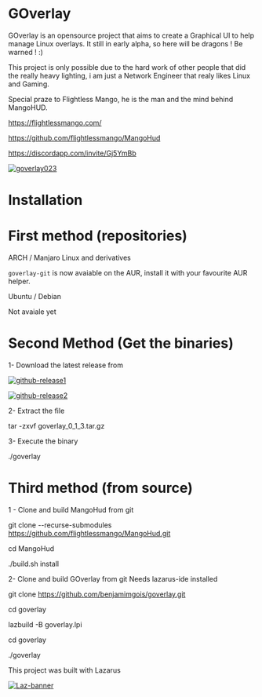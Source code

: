 # GOverlay
GOverlay is an opensource project that aims to create a Graphical UI to help manage Linux overlays. It still in early alpha, so here will be dragons ! Be warned ! :)

This project is only possible due to the hard work of other people that did the really heavy lighting, i am just a Network Engineer that realy likes Linux and Gaming.

Special praze to Flightless Mango, he is the man and the mind behind MangoHUD.

  https://flightlessmango.com/
  
  https://github.com/flightlessmango/MangoHud
  
  https://discordapp.com/invite/Gj5YmBb

<a href="https://ibb.co/XyYQ3Yg"><img src="https://i.ibb.co/1szgdz5/goverlay023.png" alt="goverlay023" border="0"></a>


# Installation 

# First method (repositories)

ARCH / Manjaro Linux and derivatives

<code>goverlay-git</code> is now avaiable on the AUR, install it with your favourite AUR helper. 


Ubuntu / Debian


Not avaiale yet


# Second Method (Get the binaries)

1- Download the latest release from

<a href="https://ibb.co/XpSxjpB"><img src="https://i.ibb.co/P4wGF4p/github-release1.png" alt="github-release1" border="0"></a>

<a href="https://ibb.co/R2zDsMB"><img src="https://i.ibb.co/Pxw6Pb9/github-release2.png" alt="github-release2" border="0"></a>

2- Extract the file

tar -zxvf goverlay_0_1_3.tar.gz

3- Execute the binary

./goverlay


# Third method (from source)

1 - Clone and build MangoHud from git

git clone --recurse-submodules https://github.com/flightlessmango/MangoHud.git

cd MangoHud

./build.sh install


2- Clone and build GOverlay from git
Needs lazarus-ide installed

git clone https://github.com/benjamimgois/goverlay.git

cd goverlay

lazbuild -B goverlay.lpi

cd goverlay

./goverlay



This project was built with Lazarus

<a href="hhttps://www.lazarus-ide.org/"><img src="https://i.ibb.co/9ykXNtw/Laz-banner.png" alt="Laz-banner" border="0"></a>
